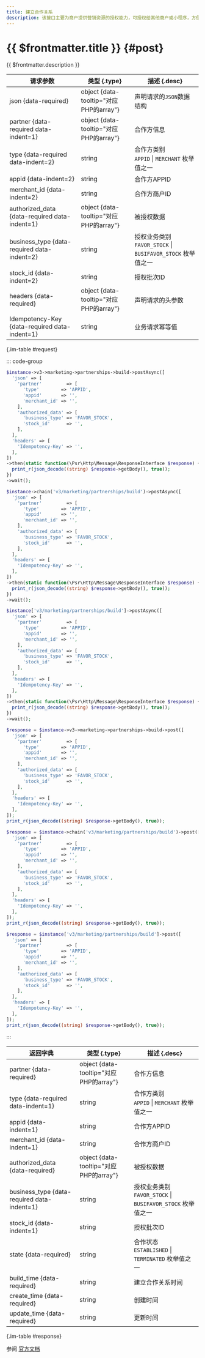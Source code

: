 ```yaml
---
title: 建立合作关系
description: 该接口主要为商户提供营销资源的授权能力，可授权给其他商户或小程序，方便商户间的互利合作。
---
```


# {{ $frontmatter.title }} {#post}

{{ $frontmatter.description }}

| 请求参数 | 类型 {.type} | 描述 {.desc}
| --- | --- | ---
| json {data-required} | object {data-tooltip="对应PHP的array"} | 声明请求的`JSON`数据结构
| partner {data-required data-indent=1} | object {data-tooltip="对应PHP的array"} | 合作方信息
| type {data-required data-indent=2} | string | 合作方类别<br/>`APPID` \| `MERCHANT` 枚举值之一
| appid {data-indent=2} | string | 合作方APPID
| merchant_id {data-indent=2} | string | 合作方商户ID
| authorized_data {data-required data-indent=1} | object {data-tooltip="对应PHP的array"} | 被授权数据
| business_type {data-required data-indent=2} | string | 授权业务类别<br/>`FAVOR_STOCK` \| `BUSIFAVOR_STOCK` 枚举值之一
| stock_id {data-indent=2} | string | 授权批次ID
| headers {data-required} | object {data-tooltip="对应PHP的array"} | 声明请求的头参数
| Idempotency-Key {data-required data-indent=1} | string | 业务请求幂等值

{.im-table #request}

::: code-group

```php [异步纯链式]
$instance->v3->marketing->partnerships->build->postAsync([
  'json' => [
    'partner'         => [
      'type'        => 'APPID',
      'appid'       => '',
      'merchant_id' => '',
    ],
    'authorized_data' => [
      'business_type' => 'FAVOR_STOCK',
      'stock_id'      => '',
    ],
  ],
  'headers' => [
    'Idempotency-Key' => '',
  ],
])
->then(static function(\Psr\Http\Message\ResponseInterface $response) {
  print_r(json_decode((string) $response->getBody(), true));
})
->wait();
```

```php [异步声明式]
$instance->chain('v3/marketing/partnerships/build')->postAsync([
  'json' => [
    'partner'         => [
      'type'        => 'APPID',
      'appid'       => '',
      'merchant_id' => '',
    ],
    'authorized_data' => [
      'business_type' => 'FAVOR_STOCK',
      'stock_id'      => '',
    ],
  ],
  'headers' => [
    'Idempotency-Key' => '',
  ],
])
->then(static function(\Psr\Http\Message\ResponseInterface $response) {
  print_r(json_decode((string) $response->getBody(), true));
})
->wait();
```

```php [异步属性式]
$instance['v3/marketing/partnerships/build']->postAsync([
  'json' => [
    'partner'         => [
      'type'        => 'APPID',
      'appid'       => '',
      'merchant_id' => '',
    ],
    'authorized_data' => [
      'business_type' => 'FAVOR_STOCK',
      'stock_id'      => '',
    ],
  ],
  'headers' => [
    'Idempotency-Key' => '',
  ],
])
->then(static function(\Psr\Http\Message\ResponseInterface $response) {
  print_r(json_decode((string) $response->getBody(), true));
})
->wait();
```

```php [同步纯链式]
$response = $instance->v3->marketing->partnerships->build->post([
  'json' => [
    'partner'         => [
      'type'        => 'APPID',
      'appid'       => '',
      'merchant_id' => '',
    ],
    'authorized_data' => [
      'business_type' => 'FAVOR_STOCK',
      'stock_id'      => '',
    ],
  ],
  'headers' => [
    'Idempotency-Key' => '',
  ],
]);
print_r(json_decode((string) $response->getBody(), true));
```

```php [同步声明式]
$response = $instance->chain('v3/marketing/partnerships/build')->post([
  'json' => [
    'partner'         => [
      'type'        => 'APPID',
      'appid'       => '',
      'merchant_id' => '',
    ],
    'authorized_data' => [
      'business_type' => 'FAVOR_STOCK',
      'stock_id'      => '',
    ],
  ],
  'headers' => [
    'Idempotency-Key' => '',
  ],
]);
print_r(json_decode((string) $response->getBody(), true));
```

```php [同步属性式]
$response = $instance['v3/marketing/partnerships/build']->post([
  'json' => [
    'partner'         => [
      'type'        => 'APPID',
      'appid'       => '',
      'merchant_id' => '',
    ],
    'authorized_data' => [
      'business_type' => 'FAVOR_STOCK',
      'stock_id'      => '',
    ],
  ],
  'headers' => [
    'Idempotency-Key' => '',
  ],
]);
print_r(json_decode((string) $response->getBody(), true));
```

:::

| 返回字典 | 类型 {.type} | 描述 {.desc}
| --- | --- | ---
| partner {data-required} | object {data-tooltip="对应PHP的array"} | 合作方信息
| type {data-required data-indent=1} | string | 合作方类别<br/>`APPID` \| `MERCHANT` 枚举值之一
| appid {data-indent=1} | string | 合作方APPID
| merchant_id {data-indent=1} | string | 合作方商户ID
| authorized_data {data-required} | object {data-tooltip="对应PHP的array"} | 被授权数据
| business_type {data-required data-indent=1} | string | 授权业务类别<br/>`FAVOR_STOCK` \| `BUSIFAVOR_STOCK` 枚举值之一
| stock_id {data-indent=1} | string | 授权批次ID
| state {data-required} | string | 合作状态<br/>`ESTABLISHED` \| `TERMINATED` 枚举值之一
| build_time {data-required} | string | 建立合作关系时间
| create_time {data-required} | string | 创建时间
| update_time {data-required} | string | 更新时间

{.im-table #response}

参阅 [官方文档](https://pay.weixin.qq.com/wiki/doc/apiv3/wxpay/marketing/partnerships/chapter3_1.shtml)

